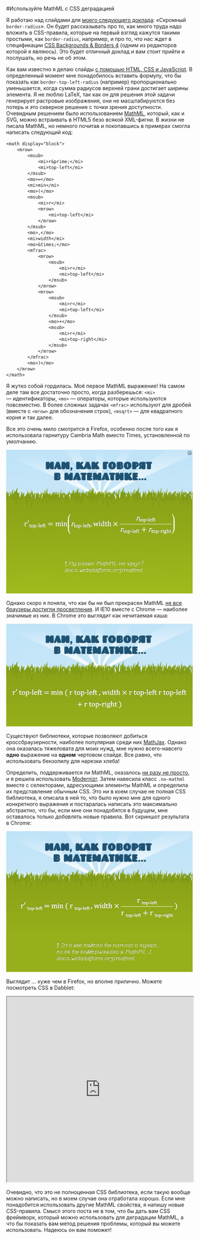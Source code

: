#Используйте MathML с CSS деградацией

Я работаю над слайдами для [моего следующего доклада][1]: «Скромный `border-radius`».
Он будет рассказывать про то, как много труда надо вложить в CSS-правила, которые
на первый взгляд кажутся такими простыми, как `border-radius`, например, и про то,
что нас ждет в спецификации [CSS Backgrounds & Borders 4][2] (одним из
редакторов которой я являюсь). Это будет отличный доклад и вам стоит прийти и
послушать, но речь не об этом.

Как вам известно я делаю слайды [с помощью HTML, CSS и JavaScript][3]. В
определенный момент мне понадобилось вставить формулу, что бы показать как
`border-top-left-radius` (например) пропорционально уменьшается, когда сумма
радиусов верхней грани достигает ширины элемента. Я не люблю LaTeX, так как он
для решения этой задачи генерирует растровые изображения, они не
масштабируются без потерь и это скверное решение с точки зрения доступности.
Очевидным решением было использованием [MathML][4], который, как и SVG, можно
встраивать в HTML5 безо всякой XML-фигни. В жизни не писала MathML, но немного
почитав и покопавшись в примерах смогла написать следующий код:

    <math display="block">
        <mrow>
            <msub>
                <mi>r&prime;</mi>
                <mi>top-left</mi>
            </msub>
            <mo>=</mo>
            <mi>min</mi>
            <mo>(</mo>
            <msub>
                <mi>r</mi>
                <mrow>
                    <mi>top-left</mi>
                </mrow>
            </msub>
            <mo>,</mo>
            <mi>width</mi>
            <mo>&times;</mo>
            <mfrac>
                <mrow>
                    <msub>
                        <mi>r</mi>
                        <mi>top-left</mi>
                    </msub>
                </mrow>
                <mrow>
                    <msub>
                        <mi>r</mi>
                        <mi>top-left</mi>
                    </msub>
                    <mo>+</mo>
                    <msub>
                        <mi>r</mi>
                        <mi>top-right</mi>
                    </msub>
                </mrow>
            </mfrac>
            <mo>)</mo>
        </mrow>
    </math>

Я жутко собой гордилась. Моё первое MathML выражение! На самом деле там все
достаточно просто, когда разберешься: `<mi>` — идентификаторы, `<mo>` — операторы,
которые используются повсеместно. В более сложных задачах `<mfrac>` используют для
дробей (вместе с `<mrow>` для обозначения строк), `<msqrt>` — для квадратного
корня и так далее.

Все это очень мило смотрится в Firefox, особенно после того как я использовала
гарнитуру Cambria Math вместо Times, установленной по умолчанию.

![Иллюстрация][Слайд презентации в Firefox]

Однако скоро я поняла, что как бы ни был прекрасен MathML [не все браузеры достигли просветления][5].
И IE10 вместе с Chrome — наиболее значимые из них. В Chrome это выглядит как
нечитаемая каша:

![Иллюстрация][Слайд презентации в Chrome]

Существуют библиотеки, которые позволяют добиться кроссбраузерности, наиболее
популярная среди них [MathJax][6]. Однако она оказалась тяжеловата для моих нужд,
мне нужно всего-навсего **одно** выражение на **одном** чертовом слайде. Все равно, что
использовать бензопилу для нарезки хлеба!

Определить, поддерживается ли MathML, оказалось [ни разу не просто][8], и
я решила использовать [Modernizr][7]. Затем навесила класс `.no-mathml` вместе
с селекторами, адресующими элементы MathML и определила их представление
обычным CSS. Это ни в коем случае не полная CSS библиотека, я описала в ней то,
что было нужно мне для одного конкретного выражения и постаралась написать это
максимально абстрактно, что бы, если мне они понадобятся в будущем, мне
оставалось только *добавлять* новые правила. Вот скриншот результата в Chrome:

![Иллюстрация][Слайд презентации в Chrome c CSS деградацией]

Выглядит … хуже чем в Firefox, но вполне прилично. Можете посмотреть CSS в Dabblet:

<iframe src="http://dabblet.com/gist/5214646" height="500" width="100%"></iframe>

Очевидно, что это не полноценная CSS библиотека, если такую вообще можно
написать, но в моем случае она отработала хорошо. Если мне понадобится
использовать другие MathML свойства, я напишу новые CSS-правила. Смысл этого поста
не в том, что бы дать вам CSS фреймворк, который можно использовать для
деградации MathML, а что бы показать вам метод решения проблемы, который вы
можете использовать. Надеюсь он вам поможет!

[1]: http://lea.verou.me/speaking/
[2]: http://dev.w3.org/csswg/css4-background/
[3]: https://github.com/LeaVerou/CSSS
[4]: http://www.w3.org/TR/MathML/
[5]: http://docs.webplatform.org/wiki/mathml#Compatibility
[6]: http://www.mathjax.org/
[7]: http://modernizr.com/
[8]: https://github.com/Modernizr/Modernizr/blob/master/feature-detects/mathml.js

[Слайд презентации в Firefox]: img/mathml-firefox-ru.png?raw=true&amp;repo=use-mathml-today-with-css-fallback "Слайд презентации в Firefox"
[Слайд презентации в Chrome]: img/mathml-chrome-nocss-ru.png?raw=true&amp;repo=use-mathml-today-with-css-fallback "Слайд презентации в Chrome"
[Слайд презентации в Chrome c CSS деградацией]: img/mathml-chrome-withcss-ru.png?raw=true&amp;repo=use-mathml-today-with-css-fallback "Слайд презентации в Chrome c CSS деградацией"
